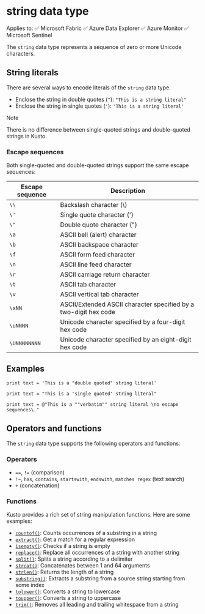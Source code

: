 # string data type

Applies to: ✅ Microsoft Fabric ✅ Azure Data Explorer ✅ Azure Monitor ✅ Microsoft Sentinel

The `string` data type represents a sequence of zero or more Unicode characters.

## String literals

There are several ways to encode literals of the `string` data type.

* Enclose the string in double quotes (`"`): `"This is a string literal"`
* Enclose the string in single quotes (`'`): `'This is a string literal'`

> [!NOTE]
> There is no difference between single-quoted strings and double-quoted strings in Kusto.

### Escape sequences

Both single-quoted and double-quoted strings support the same escape sequences:

|Escape sequence|Description|
|--|--|
|`\\`|Backslash character (\\)|
|`\'`|Single quote character (')|
|`\"`|Double quote character (")|
|`\a`|ASCII bell (alert) character|
|`\b`|ASCII backspace character|
|`\f`|ASCII form feed character|
|`\n`|ASCII line feed character|
|`\r`|ASCII carriage return character|
|`\t`|ASCII tab character|
|`\v`|ASCII vertical tab character|
|`\xNN`|ASCII/Extended ASCII character specified by a two-digit hex code|
|`\uNNNN`|Unicode character specified by a four-digit hex code|
|`\UNNNNNNNN`|Unicode character specified by an eight-digit hex code|

## Examples

```kusto
print text = 'This is a "double quoted" string literal'
```

```kusto
print text = "This is a 'single quoted' string literal"
```

```kusto
print text = @"This is a ""verbatim"" string literal \no escape sequences\."
```

## Operators and functions

The `string` data type supports the following operators and functions:

### Operators

* `==`, `!=` (comparison)
* `!~`, `has`, `contains`, `startswith`, `endswith`, `matches regex` (text search)
* `+` (concatenation)

### Functions

Kusto provides a rich set of string manipulation functions. Here are some examples:

* [`countof()`](../functions/countof-function.md): Counts occurrences of a substring in a string
* [`extract()`](../functions/extract-function.md): Get a match for a regular expression
* [`isempty()`](../functions/isempty-function.md): Checks if a string is empty
* [`replace()`](../functions/replace-function.md): Replace all occurrences of a string with another string
* [`split()`](../functions/split-function.md): Splits a string according to a delimiter
* [`strcat()`](../functions/strcat-function.md): Concatenates between 1 and 64 arguments
* [`strlen()`](../functions/strlen-function.md): Returns the length of a string
* [`substring()`](../functions/substring-function.md): Extracts a substring from a source string starting from some index
* [`tolower()`](../functions/tolower-function.md): Converts a string to lowercase
* [`toupper()`](../functions/toupper-function.md): Converts a string to uppercase
* [`trim()`](../functions/trim-function.md): Removes all leading and trailing whitespace from a string
